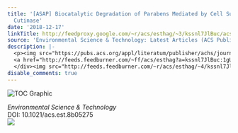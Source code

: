 ```yaml
---
title: '[ASAP] Biocatalytic Degradation of Parabens Mediated by Cell Surface Displayed
  Cutinase'
date: '2018-12-17'
linkTitle: http://feedproxy.google.com/~r/acs/esthag/~3/kssnl7JlBuc/acs.est.8b05275
source: 'Environmental Science & Technology: Latest Articles (ACS Publications)'
description: |-
  <p><img src="https://pubs.acs.org/appl/literatum/publisher/achs/journals/content/esthag/0/esthag.ahead-of-print/acs.est.8b05275/20181217/images/medium/es-2018-05275u_0007.gif" alt="TOC Graphic"/></p><div><cite>Environmental Science & Technology</cite></div><div>DOI: 10.1021/acs.est.8b05275</div><div class="feedflare">
  <a href="http://feeds.feedburner.com/~ff/acs/esthag?a=kssnl7JlBuc:1gUMa6awa5U:yIl2AUoC8zA"><img src="http://feeds.feedburner.com/~ff/acs/esthag?d=yIl2AUoC8zA" border="0"></img></a>
  </div><img src="http://feeds.feedburner.com/~r/acs/esthag/~4/kssnl7JlBuc" height="1" width="1" ...
disable_comments: true
---
```

<p><img src="https://pubs.acs.org/appl/literatum/publisher/achs/journals/content/esthag/0/esthag.ahead-of-print/acs.est.8b05275/20181217/images/medium/es-2018-05275u_0007.gif" alt="TOC Graphic"/></p><div><cite>Environmental Science & Technology</cite></div><div>DOI: 10.1021/acs.est.8b05275</div><div class="feedflare">
<a href="http://feeds.feedburner.com/~ff/acs/esthag?a=kssnl7JlBuc:1gUMa6awa5U:yIl2AUoC8zA"><img src="http://feeds.feedburner.com/~ff/acs/esthag?d=yIl2AUoC8zA" border="0"></img></a>
</div><img src="http://feeds.feedburner.com/~r/acs/esthag/~4/kssnl7JlBuc" height="1" width="1" ...